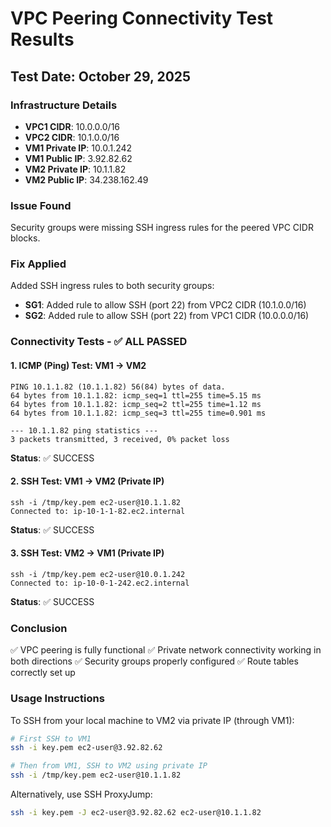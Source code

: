 # VPC Peering Connectivity Test Results

## Test Date: October 29, 2025

### Infrastructure Details
- **VPC1 CIDR**: 10.0.0.0/16
- **VPC2 CIDR**: 10.1.0.0/16
- **VM1 Private IP**: 10.0.1.242
- **VM1 Public IP**: 3.92.82.62
- **VM2 Private IP**: 10.1.1.82
- **VM2 Public IP**: 34.238.162.49

### Issue Found
Security groups were missing SSH ingress rules for the peered VPC CIDR blocks.

### Fix Applied
Added SSH ingress rules to both security groups:
- **SG1**: Added rule to allow SSH (port 22) from VPC2 CIDR (10.1.0.0/16)
- **SG2**: Added rule to allow SSH (port 22) from VPC1 CIDR (10.0.0.0/16)

### Connectivity Tests - ✅ ALL PASSED

#### 1. ICMP (Ping) Test: VM1 → VM2
```
PING 10.1.1.82 (10.1.1.82) 56(84) bytes of data.
64 bytes from 10.1.1.82: icmp_seq=1 ttl=255 time=5.15 ms
64 bytes from 10.1.1.82: icmp_seq=2 ttl=255 time=1.12 ms
64 bytes from 10.1.1.82: icmp_seq=3 ttl=255 time=0.901 ms

--- 10.1.1.82 ping statistics ---
3 packets transmitted, 3 received, 0% packet loss
```
**Status**: ✅ SUCCESS

#### 2. SSH Test: VM1 → VM2 (Private IP)
```
ssh -i /tmp/key.pem ec2-user@10.1.1.82
Connected to: ip-10-1-1-82.ec2.internal
```
**Status**: ✅ SUCCESS

#### 3. SSH Test: VM2 → VM1 (Private IP)
```
ssh -i /tmp/key.pem ec2-user@10.0.1.242
Connected to: ip-10-0-1-242.ec2.internal
```
**Status**: ✅ SUCCESS

### Conclusion
✅ VPC peering is fully functional
✅ Private network connectivity working in both directions
✅ Security groups properly configured
✅ Route tables correctly set up

### Usage Instructions
To SSH from your local machine to VM2 via private IP (through VM1):
```bash
# First SSH to VM1
ssh -i key.pem ec2-user@3.92.82.62

# Then from VM1, SSH to VM2 using private IP
ssh -i /tmp/key.pem ec2-user@10.1.1.82
```

Alternatively, use SSH ProxyJump:
```bash
ssh -i key.pem -J ec2-user@3.92.82.62 ec2-user@10.1.1.82
```
